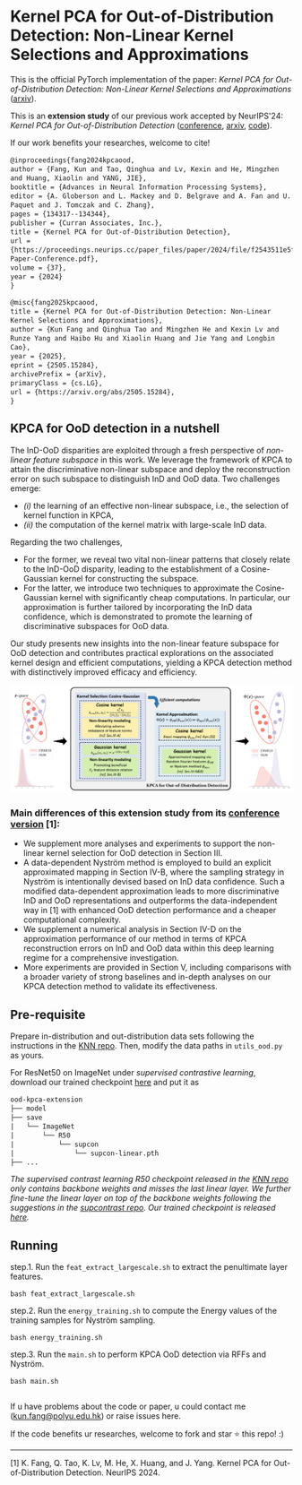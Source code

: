 # Kernel PCA for Out-of-Distribution Detection: Non-Linear Kernel Selections and Approximations
This is the official PyTorch implementation of the paper: *Kernel PCA for Out-of-Distribution Detection: Non-Linear Kernel Selections and Approximations* ([arxiv](https://arxiv.org/abs/2505.15284)).

This is an **extension study** of our previous work accepted by NeurIPS'24: *Kernel PCA for Out-of-Distribution Detection* ([conference](https://proceedings.neurips.cc/paper_files/paper/2024/hash/f2543511e5f4d4764857f9ad833a977d-Abstract-Conference.html), [arxiv](https://arxiv.org/abs/2402.02949), [code](https://github.com/fanghenshaometeor/ood-kernel-pca)).

If our work benefits your researches, welcome to cite!
```
@inproceedings{fang2024kpcaood,
author = {Fang, Kun and Tao, Qinghua and Lv, Kexin and He, Mingzhen and Huang, Xiaolin and YANG, JIE},
booktitle = {Advances in Neural Information Processing Systems},
editor = {A. Globerson and L. Mackey and D. Belgrave and A. Fan and U. Paquet and J. Tomczak and C. Zhang},
pages = {134317--134344},
publisher = {Curran Associates, Inc.},
title = {Kernel PCA for Out-of-Distribution Detection},
url = {https://proceedings.neurips.cc/paper_files/paper/2024/file/f2543511e5f4d4764857f9ad833a977d-Paper-Conference.pdf},
volume = {37},
year = {2024}
}
```

```
@misc{fang2025kpcaood,
title = {Kernel PCA for Out-of-Distribution Detection: Non-Linear Kernel Selections and Approximations}, 
author = {Kun Fang and Qinghua Tao and Mingzhen He and Kexin Lv and Runze Yang and Haibo Hu and Xiaolin Huang and Jie Yang and Longbin Cao},
year = {2025},
eprint = {2505.15284},
archivePrefix = {arXiv},
primaryClass = {cs.LG},
url = {https://arxiv.org/abs/2505.15284}, 
}
```

## KPCA for OoD detection in a nutshell

The InD-OoD disparities are exploited through a fresh perspective of *non-linear feature subspace* in this work.
We leverage the framework of KPCA to attain the discriminative non-linear subspace and deploy the reconstruction error on such subspace to distinguish InD and OoD data.
Two challenges emerge: 
- *(i)* the learning of an effective non-linear subspace, i.e., the selection of kernel function in KPCA,
- *(ii)* the computation of the kernel matrix with large-scale InD data.

Regarding the two challenges,
- For the former, we reveal two vital non-linear patterns that closely relate to the InD-OoD disparity, leading to the establishment of a Cosine-Gaussian kernel for constructing the subspace.
- For the latter, we introduce two techniques to approximate the Cosine-Gaussian kernel with significantly cheap computations. 
In particular, our approximation is further tailored by incorporating the InD data confidence, which is demonstrated to promote the learning of discriminative subspaces for OoD data.

Our study presents new insights into the non-linear feature subspace for OoD detection and contributes practical explorations on the associated kernel design and efficient computations, yielding a KPCA detection method with distinctively improved efficacy and efficiency.

<a href="pics/fig_kpca_framework.png"><div align="center"><img src="pics/fig_kpca_framework.png"></div></a>

### Main differences of this extension study from its [conference version]((https://proceedings.neurips.cc/paper_files/paper/2024/hash/f2543511e5f4d4764857f9ad833a977d-Abstract-Conference.html)) [1]:
- We supplement more analyses and experiments to support the non-linear kernel selection for OoD detection in Section III.
- A data-dependent Nystr&ouml;m method is employed to build an explicit approximated mapping in Section IV-B, where the sampling strategy in Nystr&ouml;m is intentionally devised based on InD data confidence.
Such a modified data-dependent approximation leads to more discriminative InD and OoD representations and outperforms the data-independent way in [1] with enhanced OoD detection performance and a cheaper computational complexity.
- We supplement a numerical analysis in Section IV-D on the approximation performance of our method in terms of KPCA reconstruction errors on InD and OoD data within this deep learning regime for a comprehensive investigation.
- More experiments are provided in Section V, including comparisons with a broader variety of strong baselines and in-depth analyses on our KPCA detection method to validate its effectiveness.

## Pre-requisite
Prepare in-distribution and out-distribution data sets following the instructions in the [KNN repo](https://github.com/deeplearning-wisc/knn-ood).
Then, modify the data paths in `utils_ood.py` as yours.

For ResNet50 on ImageNet under *supervised contrastive learning*, download our trained checkpoint [here](https://drive.google.com/drive/folders/1-ISbfuEqMZnLpnSud6v2GSl2SNjSiXTJ?usp=sharing) and put it as
```
ood-kpca-extension
├── model
├── save
|   └── ImageNet
|       └── R50
|           └── supcon
|               └── supcon-linear.pth
├── ...
```

*The supervised contrast learning R50 checkpoint released in the [KNN repo](https://github.com/deeplearning-wisc/knn-ood) only contains backbone weights and misses the last linear layer. We further fine-tune the linear layer on top of the backbone weights following the suggestions in the [supcontrast repo](https://github.com/HobbitLong/SupContrast). Our trained checkpoint is released [here](https://drive.google.com/drive/folders/1-ISbfuEqMZnLpnSud6v2GSl2SNjSiXTJ?usp=sharing).*

## Running
step.1. Run the `feat_extract_largescale.sh` to extract the penultimate layer features.
```
bash feat_extract_largescale.sh
```

step.2. Run the `energy_training.sh` to compute the Energy values of the training samples for Nystr&ouml;m sampling.
```
bash energy_training.sh
```

step.3. Run the `main.sh` to perform KPCA OoD detection via RFFs and Nystr&ouml;m.
```
bash main.sh
```

## 

If u have problems about the code or paper, u could contact me (kun.fang@polyu.edu.hk) or raise issues here.

If the code benefits ur researches, welcome to fork and star ⭐ this repo! :)

---
[1] K. Fang, Q. Tao, K. Lv, M. He, X. Huang, and J. Yang. Kernel PCA
for Out-of-Distribution Detection. NeurIPS 2024.